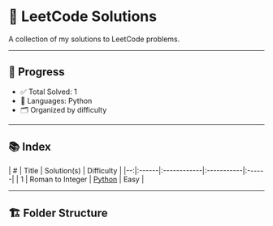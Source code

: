 # 🧠 LeetCode Solutions

A collection of my solutions to LeetCode problems.

---

## 📌 Progress

- ✅ Total Solved: 1
- 💪 Languages: Python
- 🗂️ Organized by difficulty

---

## 📚 Index

| # | Title | Solution(s) | Difficulty |
|--:|:------|:------------|:-----------|:------|
| 1 | Roman to Integer | [Python](./0001-two-sum/two_sum.py) | Easy |


---

## 🏗️ Folder Structure


